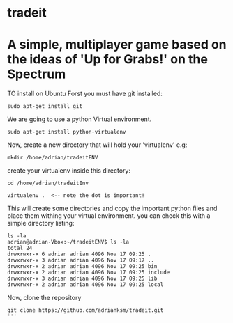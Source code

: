 tradeit
=======

A simple, multiplayer game based on the ideas of 'Up for Grabs!' on the Spectrum
=======

TO install on Ubuntu
Forst you must have git installed:

```
sudo apt-get install git
```


We are going to use a python Virtual environment.
```
sudo apt-get install python-virtualenv
```
Now, create a new directory that will hold your 'virtualenv'
e.g:
```
mkdir /home/adrian/tradeitENV
```
create your virtualenv inside this directory:
```
cd /home/adrian/tradeitEnv

virtualenv .  <-- note the dot is important!
```

This will create some directories and copy the important python files and place them withing your virtual environment. you can check this with a simple directory listing:

```
ls -la
adrian@adrian-Vbox:~/tradeitENV$ ls -la
total 24
drwxrwxr-x 6 adrian adrian 4096 Nov 17 09:25 .
drwxrwxr-x 3 adrian adrian 4096 Nov 17 09:17 ..
drwxrwxr-x 2 adrian adrian 4096 Nov 17 09:25 bin
drwxrwxr-x 2 adrian adrian 4096 Nov 17 09:25 include
drwxrwxr-x 3 adrian adrian 4096 Nov 17 09:25 lib
drwxrwxr-x 2 adrian adrian 4096 Nov 17 09:25 local
```


Now, clone the repository
```
git clone https://github.com/adrianksm/tradeit.git
'''
